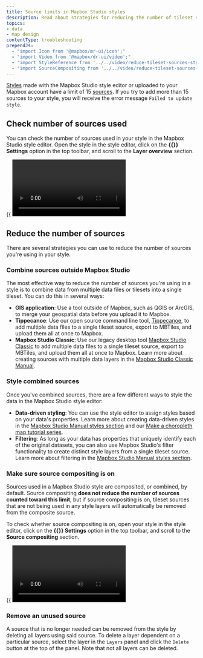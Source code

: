 ```yaml
---
title: Source limits in Mapbox Studio styles
description: Read about strategies for reducing the number of tileset sources in Mapbox Studio styles.
topics:
- data
- map design
contentType: troubleshooting
prependJs:
  - "import Icon from '@mapbox/mr-ui/icon';"
  - "import Video from '@mapbox/dr-ui/video';"
  - "import StyleReference from '../../video/reduce-tileset-sources-style-reference.mp4';"
  - "import SourceCompositing from '../../video/reduce-tileset-sources-source-compositing.mp4';"
---
```


[Styles](/help/glossary/style/) made with the Mapbox Studio style editor or uploaded to your Mapbox account have a limit of 15 [sources](/help/glossary/source/). If you try to add more than 15 sources to your style, you will receive the error message `Failed to update style`.

## Check number of sources used

You can check the number of sources used in your style in the Mapbox Studio style editor. Open the style in the style editor, click on the **{{<Icon inline={true} name="sprocket" />}} Settings** option in the top toolbar, and scroll to the **Layer overview** section.

{{
  <Video
    src={StyleReference}
    title="screenshot of the source list section of the Mapbox Studio style reference popover"
  />
}}

## Reduce the number of sources

There are several strategies you can use to reduce the number of sources you're using in your style.

### Combine sources outside Mapbox Studio

The most effective way to reduce the number of sources you're using in a style is to combine data from multiple data files or tilesets into a single tileset. You can do this in several ways:

- **GIS application**: Use a tool outside of Mapbox, such as QGIS or ArcGIS, to merge your geospatial data before you upload it to Mapbox.
- **Tippecanoe**: Use our open source command line tool, [Tippecanoe](https://github.com/mapbox/tippecanoe#tippecanoe), to add multiple data files to a single tileset source, export to MBTiles, and upload them all at once to Mapbox.
- **Mapbox Studio Classic**: Use our legacy desktop tool [Mapbox Studio Classic](https://github.com/mapbox/mapbox-studio-classic) to add multiple data files to a single tileset source, export to MBTiles, and upload them all at once to Mapbox. Learn more about creating sources with multiple data layers in the [Mapbox Studio Classic Manual](https://github.com/mapbox/mapbox-studio-classic/tree/mb-pages/docs/studio-classic-manual/03-classic-manual-sources.md#create-a-new-source).


### Style combined sources

Once you've combined sources, there are a few different ways to style the data in the Mapbox Studio style editor:

- **Data-driven styling**: You can use the style editor to assign styles based on your data's properties. Learn more about creating data-driven styles in the [Mapbox Studio Manual styles section](https://docs.mapbox.com/studio-manual/reference/styles/#value-options) and our [Make a choropleth map tutorial series](/help/tutorials/choropleth-studio-gl-pt-1/).
- **Filtering**: As long as your data has properties that uniquely identify each of the original datasets, you can also use Mapbox Studio's filter functionality to create distinct style layers from a single tileset source. Learn more about filtering in the [Mapbox Studio Manual styles section](https://docs.mapbox.com/studio-manual/reference/styles/#filter).


### Make sure source compositing is on

Sources used in a Mapbox Studio style are composited, or combined, by default. Source compositing **does not reduce the number of sources counted toward this limit**, but if source compositing is on, tileset sources that are not being used in any style layers will automatically be removed from the composite source. 

To check whether source compositing is on, open your style in the style editor, click on the **{{<Icon inline={true} name="sprocket" />}} Settings** option in the top toolbar, and scroll to the **Source compositing** section.

{{
  <Video
    src={SourceCompositing}
    title="screenshot of the source compositing section of the Mapbox Studio Settings popover"
  />
}}

### Remove an unused source

A source that is no longer needed can be removed from the style by deleting all layers using said source. To delete a layer dependent on a particular source, select the layer in the `Layers` panel and click the `Delete` button at the top of the panel. Note that not all layers can be deleted.
